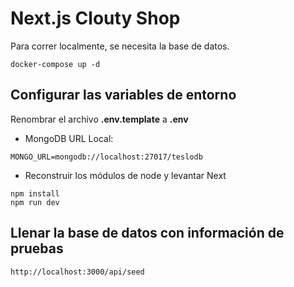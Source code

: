 # Next.js Clouty Shop

Para correr localmente, se necesita la base de datos.

```
docker-compose up -d
```

## Configurar las variables de entorno

Renombrar el archivo **.env.template** a **.env**

- MongoDB URL Local:

```
MONGO_URL=mongodb://localhost:27017/teslodb
```

- Reconstruir los módulos de node y levantar Next

```
npm install
npm run dev
```

## Llenar la base de datos con información de pruebas

```
http://localhost:3000/api/seed
```
